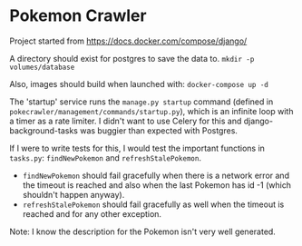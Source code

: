 # Pokemon Crawler

Project started from https://docs.docker.com/compose/django/

A directory should exist for postgres to save the data to.
`mkdir -p volumes/database`

Also, images should build when launched with:
`docker-compose up -d`

The 'startup' service runs the `manage.py startup` command (defined in `pokecrawler/management/commands/startup.py`), which is an infinite loop with a timer as a rate limiter.
I didn't want to use Celery for this and django-background-tasks was buggier than expected with Postgres.

If I were to write tests for this, I would test the important functions in `tasks.py`: `findNewPokemon` and `refreshStalePokemon`.

* `findNewPokemon` should fail gracefully when there is a network error and the timeout is reached and also when the last Pokemon has id -1 (which shouldn't happen anyway).
* `refreshStalePokemon` should fail gracefully as well when the timeout is reached and for any other exception.

Note: I know the description for the Pokemon isn't very well generated.
